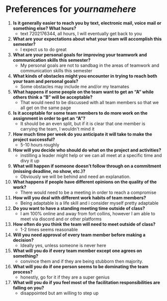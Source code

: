 # Preferences for _yournamehere_

1. __Is it generally easier to reach you by text, electronic mail, voice mail or something else?  What hours?__ 
   * text 7202176344, all hours, I will eventually get back to you
1. __What are your expectations about what your team will accomplish this semester?__ 
   * I expect us to do great
1. __What are your personal goals for improving your teamwork and communication skills this semester?__ 
   * My personal goals are not to sandbag in the areas of teamwork and communication skills this semester
1. __What kinds of obstacles might you encounter in trying to reach both your team and personal goals?__ 
   * Some obstacles may include me and/or my teamates
1. __What happens if some people on the team want to get an “A” while others think a “B” will be acceptable?__ 
   * That would need to be discussed with all team members so that we all get on the same page
1. __Is it acceptable for some team members to do more work on the assignment in order to get an “A”?__ 
   * It should be an even split, but if it is clear that one member is carrying the team, I wouldn't mind it
1. __How much time per week do you anticipate it will take to make the project successful?__ 
   * 5-10 hours roughly
1. __How will you decide who should do what on the project and activities?__ 
   * instilling a leader might help or we can all meet at a specific time and divy it up
1. __What will happen if someone doesn’t follow through on a commitment (missing deadline, no show, etc.)?__ 
   * Obviously we will be behind and need an explanation.
1. __What happens if people have different opinions on the quality of the work?__ 
   * There would need to be a meeting in order to reach a compromise
1. __How will you deal with different work habits of team members?__ 
   * Being adaptable is a life skill and i consider myself pretty adaptable
1. __Do you want to have a standing meeting time outside of class?__ 
   * I am 100% online and away from fort collins, however I am able to meet via discord and or other platforms
1. __How often do you think the team will need to meet outside of class?__ 
   * 1-2 times seems reasonable
1. __Will you need approval of every team member before making a decision?__ 
   * Ideally yes, unless someone is never here
1. __What will you do if every team member except one agrees on something?__ 
   * convince them and if they are being stubborn then majority.
1. __What will you do if one person seems to be dominating the team process?__ 
   * honestly, go for it if they are a super genius
1. __What will you do if you feel most of the facilitation responsibilities are falling on you?__ 
   * disappointed but am willing to step up
